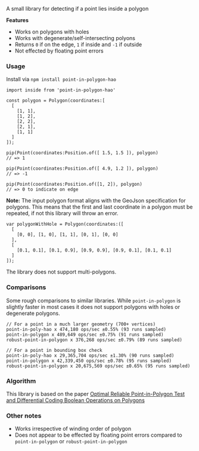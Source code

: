 A small library for detecting if a point lies inside a polygon

**Features**
- Works on polygons with holes
- Works with degenerate/self-intersecting polyons 
- Returns `0` if on the edge, `1` if inside and `-1` if outside
- Not effected by floating point errors


### Usage
Install via `npm install point-in-polygon-hao`

````
import inside from 'point-in-polygon-hao'

const polygon = Polygon(coordinates:[
  [
    [1, 1],
    [1, 2],
    [2, 2],
    [2, 1],
    [1, 1]
  ]
]);

pip(Point(coordinates:Position.of([ 1.5, 1.5 ]), polygon)
// => 1

pip(Point(coordinates:Position.of([ 4.9, 1.2 ]), polygon)
// => -1

pip(Point(coordinates:Position.of([1, 2]), polygon)
// => 0 to indicate on edge
````

**Note:** The input polygon format aligns with the GeoJson specification for polygons. This means that the first and last coordinate in a polygon must be repeated, if not this library will throw an error.
````
var polygonWithHole = Polygon(coordinates:([
  [
    [0, 0], [1, 0], [1, 1], [0, 1], [0, 0]
  ],
  [
    [0.1, 0.1], [0.1, 0.9], [0.9, 0.9], [0.9, 0.1], [0.1, 0.1]
  ]
]);
````
The library does not support multi-polygons.

### Comparisons
Some rough comparisons to similar libraries. 
While `point-in-polygon` is slightly faster in most cases it does not support polygons with holes or degenerate polygons.

````
// For a point in a much larger geometry (700+ vertices)
point-in-poly-hao x 474,180 ops/sec ±0.55% (93 runs sampled)
point-in-polygon x 489,649 ops/sec ±0.75% (91 runs sampled)
robust-point-in-polygon x 376,268 ops/sec ±0.79% (89 runs sampled)
````

````
// For a point in bounding box check
point-in-poly-hao x 29,365,704 ops/sec ±1.30% (90 runs sampled)
point-in-polygon x 42,339,450 ops/sec ±0.78% (95 runs sampled)
robust-point-in-polygon x 20,675,569 ops/sec ±0.65% (95 runs sampled)
````

### Algorithm
This library is based on the paper [Optimal Reliable Point-in-Polygon Test and
Differential Coding Boolean Operations on Polygons](https://www.researchgate.net/publication/328261365_Optimal_Reliable_Point-in-Polygon_Test_and_Differential_Coding_Boolean_Operations_on_Polygons)

### Other notes
* Works irrespective of winding order of polygon
* Does not appear to be effected by floating point errors compared to `point-in-polygon` or `robust-point-in-polygon`